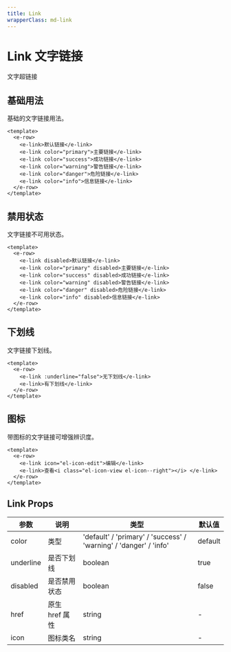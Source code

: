```yaml
---
title: Link
wrapperClass: md-link
---
```


# Link 文字链接

文字超链接

## 基础用法

基础的文字链接用法。

```vue demo
<template>
  <e-row>
    <e-link>默认链接</e-link>
    <e-link color="primary">主要链接</e-link>
    <e-link color="success">成功链接</e-link>
    <e-link color="warning">警告链接</e-link>
    <e-link color="danger">危险链接</e-link>
    <e-link color="info">信息链接</e-link>
  </e-row>
</template>
```

## 禁用状态

文字链接不可用状态。

```vue demo
<template>
  <e-row>
    <e-link disabled>默认链接</e-link>
    <e-link color="primary" disabled>主要链接</e-link>
    <e-link color="success" disabled>成功链接</e-link>
    <e-link color="warning" disabled>警告链接</e-link>
    <e-link color="danger" disabled>危险链接</e-link>
    <e-link color="info" disabled>信息链接</e-link>
  </e-row>
</template>
```

## 下划线

文字链接下划线。

```vue demo
<template>
  <e-row>
    <e-link :underline="false">无下划线</e-link>
    <e-link>有下划线</e-link>
  </e-row>
</template>
```

## 图标

带图标的文字链接可增强辨识度。

```vue demo
<template>
  <e-row>
    <e-link icon="el-icon-edit">编辑</e-link>
    <e-link>查看<i class="el-icon-view el-icon--right"></i> </e-link>
  </e-row>
</template>
```

## Link Props

| 参数      | 说明           | 类型                                                              | 默认值  |
| --------- | -------------- | ----------------------------------------------------------------- | ------- |
| color     | 类型           | 'default' / 'primary' / 'success' / 'warning' / 'danger' / 'info' | default |
| underline | 是否下划线     | boolean                                                           | true    |
| disabled  | 是否禁用状态   | boolean                                                           | false   |
| href      | 原生 href 属性 | string                                                            | -       |
| icon      | 图标类名       | string                                                            | -       |
